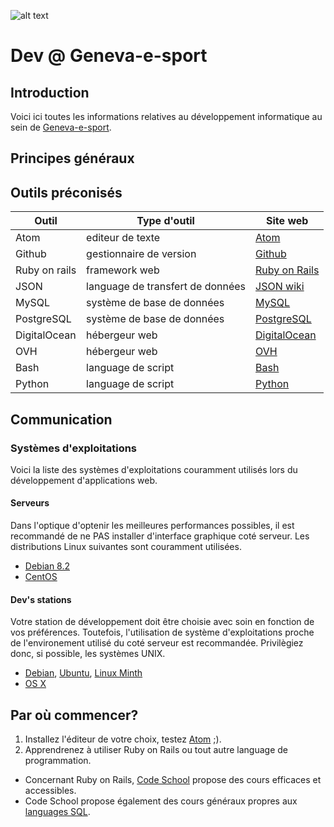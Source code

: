 ![alt text](https://lh3.googleusercontent.com/upY2lzJL3QArYRNXIgtG5-Ddp566Pm9hTrTIjhk8B7vPlSB6ukXUOFkyThOze7J_m5_1lx8SiyqmAFe6QGyrdGzr8kCAKw-1L04LD9lutc9ZxlRVVNkbiQvsFxb4mhuUpPqsGFenFGas2_cIXvK-1GuUz6H_ALuRVcxIkM_-oLtXvpdYE1auKyuroy5p0o8daR6MTylbzRiiip50gaWZv_MBJfKhv2JBNs6ZOwMZEoPQl1bpylzpmqhImdFg1p1gINya086RViqWjAm-MvqwtKCReoW_XnMOKDgftSJ0fr-aRzw5aVlP_ixNuZ1YIS6-Cu6dZ0c83KHbYXOCFVGwHgd217b-1csd1z7--cKgAt3OksWmA6S732lNEUgeb1m4M6CmmDqueAhNEp-hI-QpMuuBpHwCbY9OnMDbHrtT9XjkX7kGxg089_itxGno4IuT5BiI_o38DUAbKzdICDA463jcKLJ01lztynHKs8uMHOVdf_jBLc8jsPKngObNAVFfMMXkaZMcaGH1BtHsN9ID45SILDJ0FDVjcyei4B9fSZwajrArchr5Tgt4haRISiTKMtnp=w104-no "Logo Geneva-e-sport")

# Dev @ Geneva-e-sport
## Introduction
Voici ici toutes les informations relatives au développement informatique au sein de [Geneva-e-sport](http://geneva-e-sport.com).

## Principes généraux
## Outils préconisés

Outil         | Type d'outil                     | Site web
------------- | -------------------------------- | --------------------------------------------
Atom          | editeur de texte                 | [Atom](http://atom.io)
Github        | gestionnaire de version          | [Github](https://desktop.github.com)
Ruby on rails | framework web                    | [Ruby on Rails](http://rubyonrails.org)
JSON          | language de transfert de données | [JSON wiki](http://www.w3schools.com/json/)
MySQL         | système de base de données       | [MySQL](https://www.mysql.fr)
PostgreSQL    | système de base de données       | [PostgreSQL](http://www.postgresql.org)
DigitalOcean  | hébergeur web                    | [DigitalOcean](https://www.digitalocean.com)
OVH           | hébergeur web                    | [OVH](https://www.ovh.com/fr/)
Bash          | language de script               | [Bash](https://www.gnu.org/software/bash/)
Python        | language de script               | [Python](https://python.org)

## Communication
### Systèmes d'exploitations
Voici la liste des systèmes d'exploitations couramment utilisés lors du développement d'applications web.

#### Serveurs
Dans l'optique d'optenir les meilleures performances possibles, il est recommandé de ne PAS installer d'interface graphique coté serveur. Les distributions Linux suivantes sont couramment utilisées.
- [Debian 8.2](https://www.debian.org/index.fr.html)
- [CentOS](https://www.centos.org)

#### Dev's stations
Votre station de développement doit être choisie avec soin en fonction de vos préférences. Toutefois, l'utilisation de système d'exploitations proche de l'environement utilisé du coté serveur est recommandée. Privilègiez donc, si possible, les systèmes UNIX.
- [Debian](https://www.debian.org/index.fr.html), [Ubuntu](http://www.ubuntu.com), [Linux Minth](http://www.linuxmint.com)
- [OS X](http://www.apple.com/chfr/osx/)

## Par où commencer?
1. Installez l'éditeur de votre choix, testez [Atom](http://atom.io) ;).
2. Apprendrenez à utiliser Ruby on Rails ou tout autre language de programmation.
  - Concernant Ruby on Rails, [Code School](https://www.codeschool.com/paths/ruby) propose des cours efficaces et accessibles.
  - Code School propose également des cours généraux propres aux [languages SQL](https://www.codeschool.com/paths/database).
